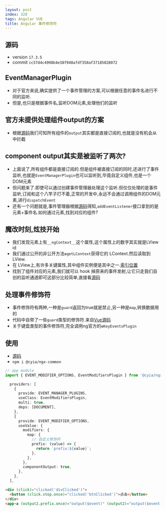 ```yaml
---
layout: post
index: 320
tags: Angular VUE
title: Angular 事件修饰符
---
```


## 源码
- version `17.3.5`
- commit `cc57d4c4998b4e38f940afdf358af37185028072`
## EventManagerPlugin
- 对于官方来说,确实提供了一个事件管理的方案,可以根据任意的事件名进行不同的监听.
- 但是,也只是根据事件名,监听DOM元素,处理他们的监听
## 官方未提供处理组件output的方案
- 根据[源码](https://github.com/angular/angular/blob/17.3.5/packages/core/src/render3/instructions/listener.ts#L212)我们可知所有组件的`output`其实都是直接订阅的,也就是没有机会从中拦截

## component output其实是被监听了两次?
- 上面说了,所有组件都是直接订阅的.但是组件被直接订阅的同时,还进行了事件监听,也就是`EventManagerPlugin`也可以监听到,毕竟自定义组件,也是一个DOM元素
- 但问题来了.即使可以通过创建事件管理器处理这个监听.但仅仅处理的是事件监听,订阅和这个八竿子打不着,正常的开发中,永远不会通过调用组件的DOM元素,进行`dispatchEvent`
- 还有一个问题就是,事件管理器根据[源码](https://github.com/angular/angular/blob/17.3.5/packages/platform-browser/src/dom/events/event_manager.ts#L108)得知,`addEventListener`接口拿到的是元素+事件名.如何通过元素,找到对应的组件?

## 魔改时刻,炫技开始
- 我们发现元素上有`__ngContext__`这个属性,这个属性上的数字其实就是LView id
- 我们通过公开的非公开方法`ɵgetLContext`获得它的 LContext.然后读取到 LView.
- 在 LView上,有许多关键属性,其中组件实例便是其中之一.[索引位置](https://github.com/angular/angular/blob/17.3.5/packages/core/src/render3/interfaces/view.ts#L185)
- 找到了组件对应的元素,我们就可以 hook 掉原来的事件发射,让它只走我们自创的监听通道即可这部分比较简单,直接看[源码](https://github.com/wszgrcy/cyia-ngx-common/blob/master/lib/src/event/event.service.ts#L109-L121)

## 处理事件修饰符
- 事件修饰符有两种,一种是`guard`返回为true就是禁止,另一种是`map`,转换数据用的
- 代码中自带了一些`guard`类型的修饰符.来自[Vue源码](https://github.com/vuejs/core/blob/v3.4.23/packages/runtime-dom/src/directives/vOn.ts#L14)
- 关于键盘类型的事件修饰符,完全调用ng官方的`ɵKeyEventsPlugin`

## 使用
- [源码](https://github.com/wszgrcy/cyia-ngx-common/blob/master/lib/src/event/event.service.ts)
- `npm i @cyia/ngx-common`

```ts
// app module
import { EVENT_MODIFIER_OPTIONS, EventModifiersPlugin } from '@cyia/ngx-common/event';

  providers: [
    {
      provide: EVENT_MANAGER_PLUGINS,
      useClass: EventModifiersPlugin,
      multi: true,
      deps: [DOCUMENT],
    },
    {
      provide: EVENT_MODIFIER_OPTIONS,
      useValue: {
        modifiers: {
          map: {
            // 自定义修饰符
            prefix: (value) => {
              return `prefix:${value}`;
            },
          },
        },
        componentOutput: true,
      },
    },
  ],
```

```html
<div (click)="clicked('divClicked')">
  <button (click.stop.once)="clicked('btnClicked')">点击</button>
</div>
<app-a (output2.prefix.once)="output($event)" (output2)="output($event)"></app-a>
```